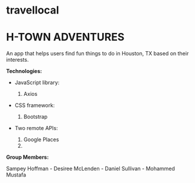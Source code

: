 # travellocal

# H-TOWN ADVENTURES

An app that helps users find fun things to do in Houston, TX based on their interests.


**Technologies:**

* JavaScript library: 
    1. Axios

* CSS framework: 
    1. Bootstrap

* Two remote APIs: 
    1. Google Places
    2.


**Group Members:**

Sampey Hoffman - Desiree McLenden - Daniel Sullivan - Mohammed Mustafa

